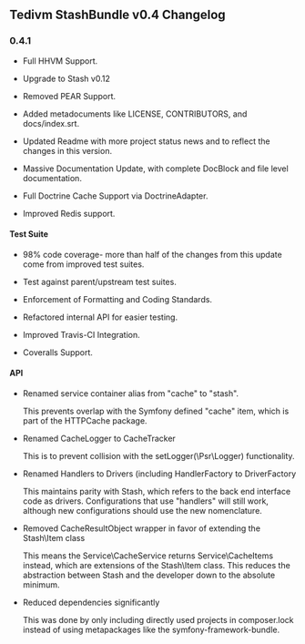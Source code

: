 
## Tedivm StashBundle v0.4 Changelog

### 0.4.1

*   Full HHVM Support.

*   Upgrade to Stash v0.12

*   Removed PEAR Support.

*   Added metadocuments like LICENSE, CONTRIBUTORS, and docs/index.srt.

*   Updated Readme with more project status news and to reflect the changes in this version.

*   Massive Documentation Update, with complete DocBlock and file level documentation.

*   Full Doctrine Cache Support via DoctrineAdapter.

*   Improved Redis support.



#### Test Suite

*   98% code coverage- more than half of the changes from this update come from improved test suites.

*   Test against parent/upstream test suites.

*   Enforcement of Formatting and Coding Standards.

*   Refactored internal API for easier testing.

*   Improved Travis-CI Integration.

*   Coveralls Support.



#### API


*   Renamed service container alias from "cache" to "stash".

    This prevents overlap with the Symfony defined "cache" item, which is part of the HTTPCache package.


*   Renamed CacheLogger to CacheTracker

    This is to prevent collision with the setLogger(\Psr\Logger) functionality.


*   Renamed Handlers to Drivers (including HandlerFactory to DriverFactory

    This maintains parity with Stash, which refers to the back end interface code as drivers. Configurations that use
    "handlers" will still work, although new configurations should use the new nomenclature.


*   Removed CacheResultObject wrapper in favor of extending the Stash\Item class

    This means the Service\CacheService returns Service\CacheItems instead, which are extensions of the Stash\Item
    class. This reduces the abstraction between Stash and the developer down to the absolute minimum.


*   Reduced dependencies significantly

    This was done by only including directly used projects in composer.lock instead of using metapackages like the
    symfony-framework-bundle.
